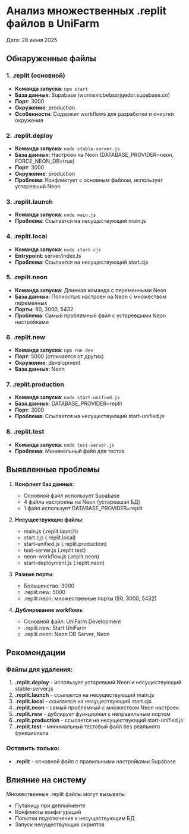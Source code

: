 # Анализ множественных .replit файлов в UniFarm
Дата: 28 июня 2025

## Обнаруженные файлы

### 1. .replit (основной)
- **Команда запуска**: `npm start`
- **База данных**: Supabase (wunnsvicbebssrjqedor.supabase.co)
- **Порт**: 3000
- **Окружение**: production
- **Особенности**: Содержит workflows для разработки и очистки окружения

### 2. .replit.deploy
- **Команда запуска**: `node stable-server.js`
- **База данных**: Настроен на Neon (DATABASE_PROVIDER=neon, FORCE_NEON_DB=true)
- **Порт**: 3000
- **Окружение**: production
- **Проблема**: Конфликтует с основным файлом, использует устаревший Neon

### 3. .replit.launch
- **Команда запуска**: `node main.js`
- **Проблема**: Ссылается на несуществующий main.js

### 4. .replit.local
- **Команда запуска**: `node start.cjs`
- **Entrypoint**: server/index.ts
- **Проблема**: Ссылается на несуществующий start.cjs

### 5. .replit.neon
- **Команда запуска**: Длинная команда с переменными Neon
- **База данных**: Полностью настроен на Neon с множеством переменных
- **Порты**: 80, 3000, 5432
- **Проблема**: Самый проблемный файл с устаревшими Neon настройками

### 6. .replit.new
- **Команда запуска**: `npm run dev`
- **Порт**: 5000 (отличается от других)
- **Окружение**: development
- **База данных**: Neon

### 7. .replit.production
- **Команда запуска**: `node start-unified.js`
- **База данных**: DATABASE_PROVIDER=replit
- **Порт**: 3000
- **Проблема**: Ссылается на несуществующий start-unified.js

### 8. .replit.test
- **Команда запуска**: `node test-server.js`
- **Проблема**: Минимальный файл для тестов

## Выявленные проблемы

1. **Конфликт баз данных**: 
   - Основной файл использует Supabase
   - 4 файла настроены на Neon (устаревшая БД)
   - 1 файл использует DATABASE_PROVIDER=replit

2. **Несуществующие файлы**:
   - main.js (.replit.launch)
   - start.cjs (.replit.local)
   - start-unified.js (.replit.production)
   - test-server.js (.replit.test)
   - neon-workflow.js (.replit.neon)
   - start-deployment.js (.replit.neon)

3. **Разные порты**:
   - Большинство: 3000
   - .replit.new: 5000
   - .replit.neon: множественные порты (80, 3000, 5432)

4. **Дублирование workflows**:
   - Основной файл: UniFarm Development
   - .replit.new: Start UniFarm
   - .replit.neon: Neon DB Server, Neon

## Рекомендации

### Файлы для удаления:
1. **.replit.deploy** - использует устаревший Neon и несуществующий stable-server.js
2. **.replit.launch** - ссылается на несуществующий main.js
3. **.replit.local** - ссылается на несуществующий start.cjs
4. **.replit.neon** - самый проблемный с множеством Neon настроек
5. **.replit.new** - дублирует функционал с неправильным портом
6. **.replit.production** - ссылается на несуществующий start-unified.js
7. **.replit.test** - минимальный тестовый файл без реального функционала

### Оставить только:
- **.replit** - основной файл с правильными настройками Supabase

## Влияние на систему
Множественные .replit файлы могут вызывать:
- Путаницу при деплойменте
- Конфликты конфигураций
- Попытки подключения к несуществующим БД
- Запуск несуществующих скриптов